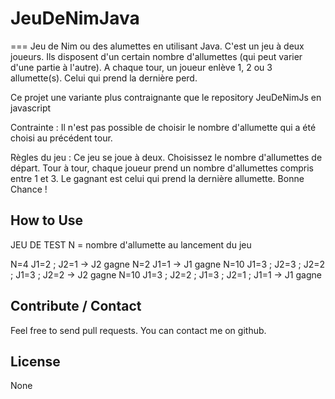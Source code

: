 # JeuDeNimJava
===
Jeu de Nim ou des alumettes en utilisant Java.
C'est un jeu à deux joueurs. Ils disposent d'un certain nombre d'allumettes (qui peut varier d'une partie à l'autre). A chaque tour, un joueur enlève 1, 2 ou 3 allumette(s). Celui qui prend la dernière perd. 

Ce projet une variante plus contraignante que le repository JeuDeNimJs en javascript

Contrainte : 
Il n'est pas possible de choisir le nombre d'allumette qui a été choisi au précédent tour.

Règles du jeu :
Ce jeu se joue à deux. Choisissez le nombre d'allumettes de départ. Tour à tour, chaque joueur prend un nombre d'allumettes compris entre 1 et 3.  Le gagnant est celui qui prend la dernière allumette. 
Bonne Chance !

How to Use
---
JEU DE TEST
N = nombre d'allumette au lancement du jeu

N=4 J1=2 ; J2=1 -> J2 gagne
N=2 J1=1 -> J1 gagne
N=10 J1=3 ; J2=3 ; J2=2 ; J1=3 ; J2=2 -> J2 gagne
N=10 J1=3 ; J2=2 ; J1=3 ; J2=1 ; J1=1 -> J1 gagne 


Contribute / Contact
---

Feel free to send pull requests.
You can contact me on github.

License
---

None
